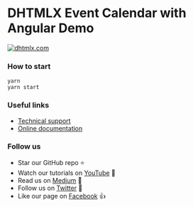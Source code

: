 # DHTMLX Event Calendar with Angular Demo

[![dhtmlx.com](https://img.shields.io/badge/made%20by-DHTMLX-blue)](https://dhtmlx.com/)

### How to start

```
yarn 
yarn start
```

### Useful links

- [Technical support ](https://forum.dhtmlx.com/c/event-calendar/)
- [Online  documentation](https://docs.dhtmlx.com/)

### Follow us

- Star our GitHub repo :star:
- Watch our tutorials on [YouTube](https://www.youtube.com/user/dhtmlx/videos) :eyes:
- Read us on [Medium](https://dhtmlx.medium.com) :newspaper:
- Follow us on [Twitter](https://twitter.com/dhtmlx) :feet:
- Like our page on [Facebook](https://www.facebook.com/dhtmlx/) :thumbsup:
